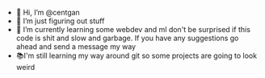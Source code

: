 - 👋 Hi, I’m @centgan
- 👀 I’m just figuring out stuff
- 🌱 I’m currently learning some webdev and ml
don't be surprised if this code is shit and slow and garbage. If you have any suggestions
go ahead and send a message my way
- 📚I'm still learning my way around git so some projects are going to look weird


